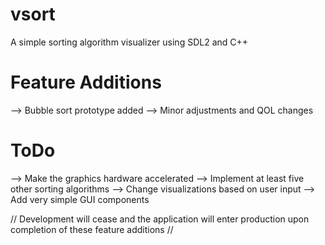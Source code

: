 # vsort
A simple sorting algorithm visualizer using SDL2 and C++


# Feature Additions
--> Bubble sort prototype added
--> Minor adjustments and QOL changes

# ToDo
--> Make the graphics hardware accelerated
--> Implement at least five other sorting algorithms
--> Change visualizations based on user input
--> Add very simple GUI components

// Development will cease and the application will enter production upon completion of these feature additions //


